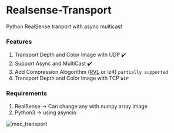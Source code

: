 # Realsense-Transport
Python RealSense tranport with async multicast

### Features

1. Transport Depth and Color Image with UDP ✔️
2. Support Async and MultiCast ✔️
3. Add Compression Alogorithm ([RVL](https://www.researchgate.net/publication/320315129_Fast_Lossless_Depth_Image_Compression) or lz4) `partially supported`
4. Transport Depth and Color Image with TCP `WIP`


### Requirements

1. RealSense -> Can change any with numpy array image
2. Python3 -> using asyncio


![mec_transport](https://user-images.githubusercontent.com/25432456/126310793-89796cda-0e34-4ebd-9377-c5b177fa7958.png)
